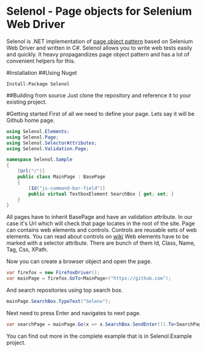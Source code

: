 Selenol - Page objects for Selenium Web Driver
==============================================
Selenol is .NET implementation of [page object pattern](http://martinfowler.com/bliki/PageObject.html) based on Selenium Web Driver and written in C#.
Selenol allows you to write web tests easily and quickly. It heavy propagandizes page object pattern and has a lot of convenient helpers for this. 

#Installation
##Using Nuget
```
Install-Package Selenol
```
##Building from source
Just clone the repository and reference it to your existing project.

#Getting started
First of all we need to define your page. Lets say it will be Github home page.
```csharp
using Selenol.Elements;
using Selenol.Page;
using Selenol.SelectorAttributes;
using Selenol.Validation.Page;

namespace Selenol.Sample
{
    [Url("/")]
    public class MainPage : BasePage
    {
        [Id("js-command-bar-field")]
        public virtual TextboxElement SearchBox { get; set; }
    }
}
```
All pages have to inherit BasePage and have an validation attribute. In our case it's Url which will check that page locates in the root of the site.
Page can contains web elements and controls. Controls are reusable sets of web elements. You can read about controls on [wiki](https://github.com/pbakshy/Selenol/wiki/Controls)
Web elements have to be marked with a selector attribute. There are bunch of them Id, Class, Name, Tag, Css, XPath. 

Now you can create a browser object and open the page.
```csharp
var firefox = new FirefoxDriver();
var mainPage = firefox.GoTo<MainPage>("https://github.com");
```
And search repositories using top search box.
```csharp
mainPage.SearchBox.TypeText("Seleno");
```
Next need to press Enter and navigates to next page.
```csharp
var searchPage = mainPage.Go(x => x.SearchBox.SendEnter()).To<SearchPage>();
```

You can find out more in the complete example that is in Selenol.Example project.
